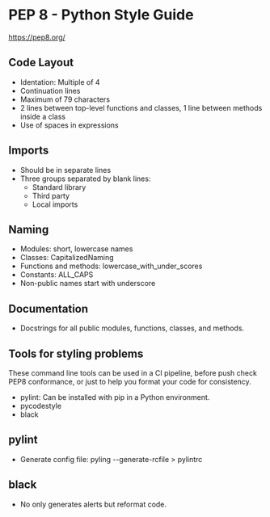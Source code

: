 # PEP 8 - Python Style Guide

https://pep8.org/

## Code Layout

- Identation: Multiple of 4
- Continuation lines
- Maximum of 79 characters
- 2 lines between top-level functions and classes, 1 line between methods inside a class
- Use of spaces in expressions

## Imports

- Should be in separate lines
- Three groups separated by blank lines:
    - Standard library
    - Third party
    - Local imports

## Naming

- Modules: short, lowercase names
- Classes: CapitalizedNaming
- Functions and methods: lowercase_with_under_scores
- Constants: ALL_CAPS
- Non-public names start with underscore

## Documentation

- Docstrings for all public modules, functions, classes, and methods.

## Tools for styling problems

These command line tools can be used in a CI pipeline, before push check PEP8 conformance, or just to help you format your code for consistency.

- pylint: Can be installed with pip in a Python environment.
- pycodestyle
- black

## pylint

- Generate config file: pyling --generate-rcfile > pylintrc

## black

- No only generates alerts but reformat code.
